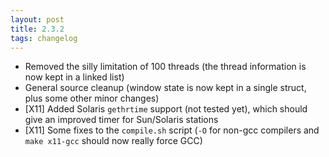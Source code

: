 ```yaml
---
layout: post
title: 2.3.2
tags: changelog
---
```


- Removed the silly limitation of 100 threads (the thread information is now
  kept in a linked list)
- General source cleanup (window state is now kept in a single struct, plus some
  other minor changes)
- \[X11\] Added Solaris `gethrtime` support (not tested yet), which should give
  an improved timer for Sun/Solaris stations
- \[X11\] Some fixes to the `compile.sh` script (`-O` for non-gcc compilers and
  `make x11-gcc` should now really force GCC)
